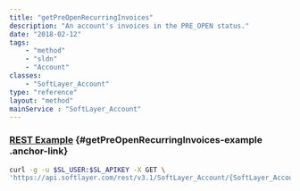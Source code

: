 ```yaml
---
title: "getPreOpenRecurringInvoices"
description: "An account's invoices in the PRE_OPEN status."
date: "2018-02-12"
tags:
    - "method"
    - "sldn"
    - "Account"
classes:
    - "SoftLayer_Account"
type: "reference"
layout: "method"
mainService : "SoftLayer_Account"
---
```


### [REST Example](#getPreOpenRecurringInvoices-example) <a href="/article/rest/"><i class="fas fa-question"></i></a> {#getPreOpenRecurringInvoices-example .anchor-link} 
```bash
curl -g -u $SL_USER:$SL_APIKEY -X GET \
'https://api.softlayer.com/rest/v3.1/SoftLayer_Account/{SoftLayer_AccountID}/getPreOpenRecurringInvoices'
```

